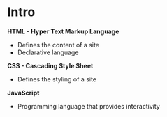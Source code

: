 # Intro

**HTML - Hyper Text Markup Language**  
- Defines the content of a site
- Declarative language  
  
**CSS - Cascading Style Sheet**
- Defines the styling of a site

**JavaScript** 
- Programming language that provides interactivity


